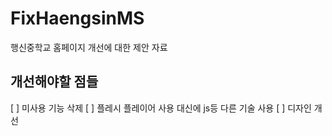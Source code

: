 # FixHaengsinMS
행신중학교 홈페이지 개선에 대한 제안 자료

## 개선해야할 점들
[ ] 미사용 기능 삭제
[ ] 플레시 플레이어 사용 대신에 js등 다른 기술 사용
[ ] 디자인 개선

